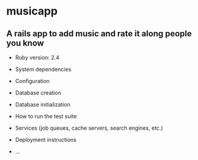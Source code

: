 # musicapp
A rails app to add music and rate it along people you know
---

* Ruby version: 2.4

* System dependencies

* Configuration

* Database creation

* Database initialization

* How to run the test suite

* Services (job queues, cache servers, search engines, etc.)

* Deployment instructions

* ...

